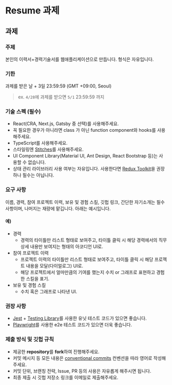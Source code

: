 # Resume 과제

## 과제

### 주제

본인의 이력서+경력기술서를 웹애플리케이션으로 만듭니다. 형식은 자유입니다.

### 기한

과제를 받은 날 + 3일 23:59:59 (GMT +09:00, Seoul)

> ex. `4/28`에 과제를 받으면 `5/1` 23:59:59 까지

### 기술 스펙 (필수)

- React(CRA, Next.js, Gatsby 중 선택)를 사용해주세요.
- 꼭 필요한 경우가 아니라면 class 가 아닌 function component와 hooks를 사용해주세요.
- TypeScript를 사용해주세요.
- 스타일링엔 [Stitches](https://stitches.dev/)를 사용해주세요.
- UI Component Library(Material UI, Ant Design, React Bootstrap 등)는 사용할 수 없습니다.
- 상태 관리 라이브러리 사용 여부는 자유입니다. 사용한다면 [Redux Toolkit](http://redux-toolkit.js.org/)을 권장하나 필수는 아닙니다.

### 요구 사항

이름, 경력, 참여 프로젝트 이력, 보유 및 경험 스킬, 깃헙 링크, 간단한 자기소개는 필수 사항이며, 나머지는 재량에 맡깁니다. 아래는 예시입니다.

#### 예)

- 경력
  - 경력의 타이틀만 리스트 형태로 보여주고, 타이틀 클릭 시 해당 경력에서의 직무 상세 내용만 보여지는 형태의 아코디언 UI로.
- 참여 프로젝트 이력
  - 프로젝트 이력의 타이틀만 리스트 형태로 보여주고, 타이틀 클릭 시 해당 프로젝트 내용을 모달(다이얼로그) UI로.
  - 해당 프로젝트에서 얼마만큼의 기여를 했는지 수치 or 그래프로 표현하고 경험한 스킬을 표기.
- 보유 및 경험 스킬
  - 수치 혹은 그래프로 나타낸 UI.

### 권장 사항

- [Jest](https://jestjs.io/) + [Testing Library](https://testing-library.com/docs/react-testing-library/intro)를 사용한 유닛 테스트 코드가 있으면 좋습니다.
- [Playwright](https://playwright.dev/)를 사용한 e2e 테스트 코드가 있으면 더욱 좋습니다.

### 제출 방식 및 깃헙 규칙

- 제공한 **repository**를 **fork**하여 진행해주세요.
- 커밋 메시지 등 모든 내용은 [conventional commits](https://www.conventionalcommits.org/en/v1.0.0/) 컨벤션을 따라 영어로 작성해주세요.
- 커밋 단위, 브랜칭 전략, Issue, PR 등의 사용은 자유롭게 해주시면 됩니다.
- 최종 제출 시 깃헙 저장소 링크를 이메일로 제출해주세요.

